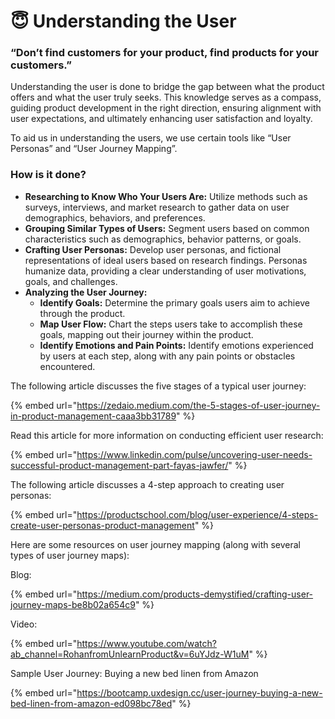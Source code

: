 # 😇 Understanding the User

### “Don’t find customers for your product, find products for your customers.”

Understanding the user is done to bridge the gap between what the product offers and what the user truly seeks. This knowledge serves as a compass, guiding product development in the right direction, ensuring alignment with user expectations, and ultimately enhancing user satisfaction and loyalty.

To aid us in understanding the users, we use certain tools like “User Personas” and “User Journey Mapping”.

### How is it done?

* **Researching to Know Who Your Users Are:** Utilize methods such as surveys, interviews, and market research to gather data on user demographics, behaviors, and preferences.
* **Grouping Similar Types of Users:** Segment users based on common characteristics such as demographics, behavior patterns, or goals.&#x20;
* **Crafting User Personas:** Develop user personas, and fictional representations of ideal users based on research findings. Personas humanize data, providing a clear understanding of user motivations, goals, and challenges.
* **Analyzing the User Journey:**
  * **Identify Goals:** Determine the primary goals users aim to achieve through the product.
  * **Map User Flow:** Chart the steps users take to accomplish these goals, mapping out their journey within the product.
  * **Identify Emotions and Pain Points:** Identify emotions experienced by users at each step, along with any pain points or obstacles encountered.

The following article discusses the five stages of a typical user journey:

{% embed url="https://zedaio.medium.com/the-5-stages-of-user-journey-in-product-management-caaa3bb31789" %}

Read this article for more information on conducting efficient user research:

{% embed url="https://www.linkedin.com/pulse/uncovering-user-needs-successful-product-management-part-fayas-jawfer/" %}

The following article discusses a 4-step approach to creating user personas:

{% embed url="https://productschool.com/blog/user-experience/4-steps-create-user-personas-product-management" %}

Here are some resources on user journey mapping (along with several types of user journey maps):

Blog:

{% embed url="https://medium.com/products-demystified/crafting-user-journey-maps-be8b02a654c9" %}

Video:

{% embed url="https://www.youtube.com/watch?ab_channel=RohanfromUnlearnProduct&v=6uYJdz-W1uM" %}

Sample User Journey: Buying a new bed linen from Amazon

{% embed url="https://bootcamp.uxdesign.cc/user-journey-buying-a-new-bed-linen-from-amazon-ed098bc78ed" %}
